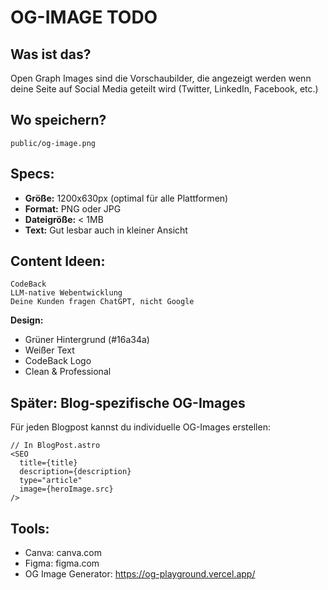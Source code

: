 # OG-IMAGE TODO

## Was ist das?

Open Graph Images sind die Vorschaubilder, die angezeigt werden wenn deine Seite auf Social Media geteilt wird (Twitter, LinkedIn, Facebook, etc.)

## Wo speichern?

```
public/og-image.png
```

## Specs:

- **Größe:** 1200x630px (optimal für alle Plattformen)
- **Format:** PNG oder JPG
- **Dateigröße:** < 1MB
- **Text:** Gut lesbar auch in kleiner Ansicht

## Content Ideen:

```
CodeBack
LLM-native Webentwicklung
Deine Kunden fragen ChatGPT, nicht Google
```

**Design:**
- Grüner Hintergrund (#16a34a)
- Weißer Text
- CodeBack Logo
- Clean & Professional

## Später: Blog-spezifische OG-Images

Für jeden Blogpost kannst du individuelle OG-Images erstellen:

```astro
// In BlogPost.astro
<SEO 
  title={title}
  description={description}
  type="article"
  image={heroImage.src}
/>
```

## Tools:

- Canva: canva.com
- Figma: figma.com
- OG Image Generator: https://og-playground.vercel.app/
